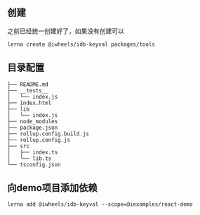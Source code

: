 ## 创建

之前已经统一创建好了，如果没有创建可以

`lerna create @iwheels/idb-keyval packages/tools`

## 目录配置

```
├── README.md
├── __tests__
│   └── index.js
├── index.html
├── lib
│   └── index.js
├── node_modules
├── package.json
├── rollup.config.build.js
├── rollup.config.js
├── src
│   ├── index.ts
│   └── lib.ts
└── tsconfig.json

```

## 向demo项目添加依赖

`lerna add @iwheels/idb-keyval --scope=@iexamples/react-demo`



